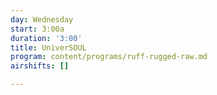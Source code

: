 ```yaml
---
day: Wednesday
start: 3:00a
duration: '3:00'
title: UniverSOUL
program: content/programs/ruff-rugged-raw.md
airshifts: []

---
```


